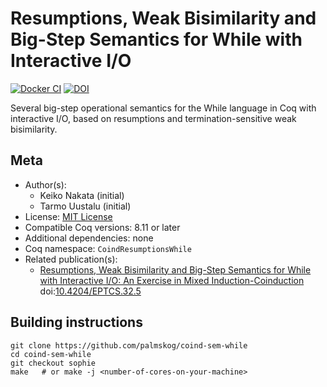 <!---
This file was generated from `meta.yml`, please do not edit manually.
Follow the instructions on https://github.com/coq-community/templates to regenerate.
--->
# Resumptions, Weak Bisimilarity and Big-Step Semantics for While with Interactive I/O

[![Docker CI][docker-action-shield]][docker-action-link]
[![DOI][doi-shield]][doi-link]

[docker-action-shield]: https://github.com/palmskog/coind-sem-while/workflows/Docker%20CI/badge.svg?branch=sophie
[docker-action-link]: https://github.com/palmskog/coind-sem-while/actions?query=workflow:"Docker%20CI"



[doi-shield]: https://zenodo.org/badge/DOI/10.4204/EPTCS.32.5.svg
[doi-link]: https://doi.org/10.4204/EPTCS.32.5

Several big-step operational semantics for the While language in Coq with
interactive I/O, based on resumptions and termination-sensitive weak bisimilarity.

## Meta

- Author(s):
  - Keiko Nakata (initial)
  - Tarmo Uustalu (initial)
- License: [MIT License](LICENSE)
- Compatible Coq versions: 8.11 or later
- Additional dependencies: none
- Coq namespace: `CoindResumptionsWhile`
- Related publication(s):
  - [Resumptions, Weak Bisimilarity and Big-Step Semantics for While with Interactive I/O: An Exercise in Mixed Induction-Coinduction](https://arxiv.org/abs/1008.2112) doi:[10.4204/EPTCS.32.5](https://doi.org/10.4204/EPTCS.32.5)

## Building instructions

``` shell
git clone https://github.com/palmskog/coind-sem-while
cd coind-sem-while
git checkout sophie
make   # or make -j <number-of-cores-on-your-machine>
```


